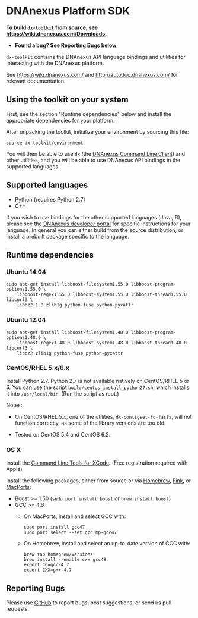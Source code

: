 DNAnexus Platform SDK
=====================

**To build `dx-toolkit` from source, see https://wiki.dnanexus.com/Downloads.**

* **Found a bug? See [Reporting Bugs](#reporting-bugs) below.**

`dx-toolkit` contains the DNAnexus API language bindings and utilities
for interacting with the DNAnexus platform.

See https://wiki.dnanexus.com/ and http://autodoc.dnanexus.com/ for relevant
documentation.

Using the toolkit on your system
--------------------------------

First, see the section "Runtime dependencies" below and install the appropriate
dependencies for your platform.

After unpacking the toolkit, initialize your environment by sourcing this file:

```
source dx-toolkit/environment
```

You will then be able to use `dx` (the [DNAnexus Command Line
Client](https://wiki.dnanexus.com/Command-Line-Client/Quickstart)) and other
utilities, and you will be able to use DNAnexus API bindings in the supported
languages.

Supported languages
-------------------

* Python (requires Python 2.7)
* C++

If you wish to use bindings for the other supported languages (Java, R), please
see the [DNAnexus developer portal](https://wiki.dnanexus.com/Developer-Portal)
for specific instructions for your language. In general you can either build
from the source distribution, or install a prebuilt package specific to the
language.

Runtime dependencies
--------------------

### Ubuntu 14.04

    sudo apt-get install libboost-filesystem1.55.0 libboost-program-options1.55.0 \
        libboost-regex1.55.0 libboost-system1.55.0 libboost-thread1.55.0 libcurl3 \
        libbz2-1.0 zlib1g python-fuse python-pyxattr

### Ubuntu 12.04

    sudo apt-get install libboost-filesystem1.48.0 libboost-program-options1.48.0 \
        libboost-regex1.48.0 libboost-system1.48.0 libboost-thread1.48.0 libcurl3 \
        libbz2 zlib1g python-fuse python-pyxattr

### CentOS/RHEL 5.x/6.x

Install Python 2.7. Python 2.7 is not available natively on CentOS/RHEL
5 or 6. You can use the script `build/centos_install_python27.sh`, which
installs it into `/usr/local/bin`. (Run the script as root.)

Notes:

  - On CentOS/RHEL 5.x, one of the utilities, `dx-contigset-to-fasta`,
    will not function correctly, as some of the library versions are too
    old.

  - Tested on CentOS 5.4 and CentOS 6.2.

### OS X

Install the [Command Line Tools for XCode](https://developer.apple.com/xcode/downloads/). (Free registration required with Apple)

Install the following packages, either from source or via [Homebrew](http://mxcl.github.com/homebrew/), [Fink](http://www.finkproject.org/), or [MacPorts](http://www.macports.org/):

* Boost >= 1.50 (`sudo port install boost` or `brew install boost`)
* GCC >= 4.6
    * On MacPorts, install and select GCC with:

        ```
        sudo port install gcc47
        sudo port select --set gcc mp-gcc47
        ```

    * On Homebrew, install and select an up-to-date version of GCC with:

        ```
        brew tap homebrew/versions
        brew install --enable-cxx gcc48
        export CC=gcc-4.7
        export CXX=g++-4.7
        ```

Reporting Bugs
--------------

Please use [GitHub](https://github.com/dnanexus/dx-toolkit/issues) to
report bugs, post suggestions, or send us pull requests.
